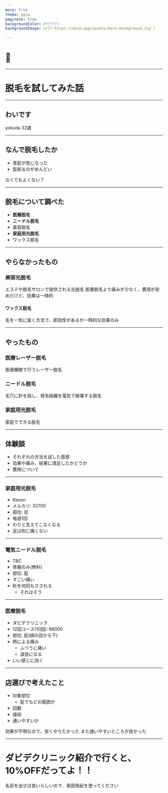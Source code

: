 ```yaml
---
marp: true
theme: gaia
paginate: true
backgroundColor: #ffffff
backgroundImage: url('https://marp.app/assets/hero-background.svg')

---
```


# 🥸

---

# 脱毛を試してみた話

---

## わいです

yokuda
32歳

---

## なんで脱毛したか

* 青髭が気になった
* 髭剃るのがめんどい

なくてもよくない？

---
## 脱毛について調べた

- **医療脱毛**
- **ニードル脱毛**
- 美容脱毛
- **家庭用光脱毛**
- ワックス脱毛

---
## やらなかったもの
### 美容光脱毛
エステや脱毛サロンで提供される光脱毛
医療脱毛より痛みが少なく、費用が安めだけど、効果は一時的

#### ワックス脱毛
毛を一気に抜く方法で、即効性があるが一時的な効果のみ

---
## やったもの
### 医療レーザー脱毛

医療機関で行うレーザー脱毛

### ニードル脱毛
毛穴に針を指し、発毛組織を電気で破壊する脱毛

### 家庭用光脱毛
家庭でできる脱毛

---

## 体験談
- それぞれの方法を試した感想
- 効果や痛み、結果に満足したかどうか
- 費用について

---

### 家庭用光脱毛
- Kenon
- メルカリ: 32700
- 部位: 足
- 毎週1回
- わりと生えてこなくなる
- 足は別に痛くない

---

### 電気ニードル脱毛
- TBC
- 体験のみ(無料)
- 部位: 髭
- すごい痛い
- 針を何回もさされる
  - それはそう

---
### 医療脱毛
- ダビデクリニック
- 12回コース(10回): 66000
- 部位: 髭(顔の目から下)
- 熱による痛み
  - ふつうに痛い
  - 涙目になる
- いい感じに効く

---

## 店選びで考えたこと

- 対象部位
  - 髭でもどの範囲か
- 回数
- 値段
- 通いやすいか

効果が不明なので、安くやりたかった
また通いやすいところが良かった

---

# ダビデクリニック紹介で行くと、10%OFFだってよ！！
名前を出せば良いらしいので、奥田侑紀を使ってください
